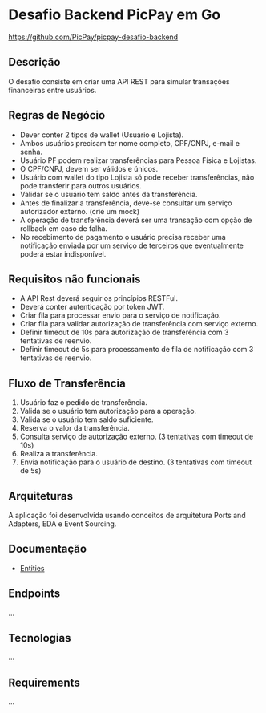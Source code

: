 # Desafio Backend PicPay em Go

https://github.com/PicPay/picpay-desafio-backend

## Descrição

O desafio consiste em criar uma API REST para simular transações financeiras entre usuários.

## Regras de Negócio

- Dever conter 2 tipos de wallet (Usuário e Lojista).
- Ambos usuários precisam ter nome completo, CPF/CNPJ, e-mail e senha.
- Usuário PF podem realizar transferências para Pessoa Física e Lojistas.
- O CPF/CNPJ, devem ser válidos e únicos.
- Usuário com wallet do tipo Lojista só pode receber transferências, não pode transferir para outros usuários.
- Validar se o usuário tem saldo antes da transferência.
- Antes de finalizar a transferência, deve-se consultar um serviço autorizador externo. (crie um mock)
- A operação de transferência deverá ser uma transação com opção de rollback em caso de falha.
- No recebimento de pagamento o usuário precisa receber uma notificação enviada por um serviço de terceiros que eventualmente poderá estar indisponível.

## Requisitos não funcionais

- A API Rest deverá seguir os princípios RESTFul.
- Deverá conter autenticação por token JWT.
- Criar fila para processar envio para o serviço de notificação.
- Criar fila para validar autorização de transferência com serviço externo.
- Definir timeout de 10s para autorização de transferência com 3 tentativas de reenvio.
- Definir timeout de 5s para processamento de fila de notificação com 3 tentativas de reenvio.

## Fluxo de Transferência

1. Usuário faz o pedido de transferência.
2. Valida se o usuário tem autorização para a operação.
3. Valida se o usuário tem saldo suficiente.
4. Reserva o valor da transferência.
5. Consulta serviço de autorização externo. (3 tentativas com timeout de 10s)
6. Realiza a transferência.
7. Envia notificação para o usuário de destino. (3 tentativas com timeout de 5s)

## Arquiteturas

A aplicação foi desenvolvida usando conceitos de arquitetura Ports and Adapters, EDA e Event Sourcing.

## Documentação

- [Entities](_docs/entities.md)

## Endpoints

...

## Tecnologias

...

## Requirements

...
